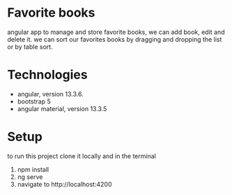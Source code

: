 # Favorite books

 angular app to manage and store favorite books, we can add book, edit and delete it. we can sort our favorites books by dragging and dropping the list or by table sort.
 #   Technologies 
 - angular,  version 13.3.6.
 - bootstrap 5
 - angular material, version 13.3.5
# Setup
to run this project clone it locally and in the terminal
1. npm install
2. ng serve
3. navigate to  http://localhost:4200  
